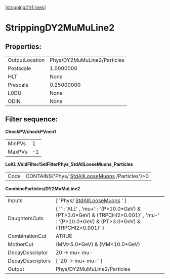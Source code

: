 [[stripping21r1 lines]](./stripping21r1-ew)

# StrippingDY2MuMuLine2

## Properties:

|                |                             |
|----------------|-----------------------------|
| OutputLocation | Phys/DY2MuMuLine2/Particles |
| Postscale      | 1.0000000                   |
| HLT            | None                        |
| Prescale       | 0.25000000                  |
| L0DU           | None                        |
| ODIN           | None                        |

## Filter sequence:

**CheckPV/checkPVmin1**

|        |     |
|--------|-----|
| MinPVs | 1   |
| MaxPVs | -1  |

**LoKi::VoidFilter/SelFilterPhys_StdAllLooseMuons_Particles**

|      |                                                                                      |
|------|--------------------------------------------------------------------------------------|
| Code | CONTAINS('Phys/ [StdAllLooseMuons](./stripping21r1-stdallloosemuons) /Particles')\>0 |

**CombineParticles/DY2MuMuLine2**

|                  |                                                                                                                                              |
|------------------|----------------------------------------------------------------------------------------------------------------------------------------------|
| Inputs           | [ 'Phys/ [StdAllLooseMuons](./stripping21r1-stdallloosemuons) ' ]                                                                          |
| DaughtersCuts    | { '' : 'ALL' , 'mu+' : '(P\>10.0\*GeV) & (PT\>3.0\*GeV) & (TRPCHI2\>0.001)' , 'mu-' : '(P\>10.0\*GeV) & (PT\>3.0\*GeV) & (TRPCHI2\>0.001)' } |
| CombinationCut   | ATRUE                                                                                                                                        |
| MotherCut        | (MM\>5.0\*GeV) & (MM\<10.0\*GeV)                                                                                                             |
| DecayDescriptor  | Z0 -\> mu+ mu-                                                                                                                               |
| DecayDescriptors | [ 'Z0 -\> mu+ mu-' ]                                                                                                                       |
| Output           | Phys/DY2MuMuLine2/Particles                                                                                                                  |
